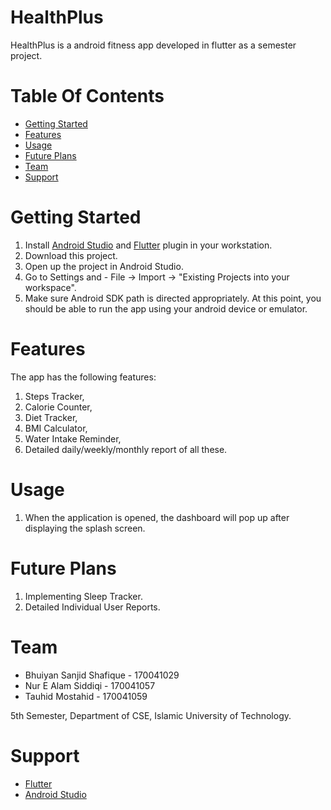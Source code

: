 # HealthPlus
 HealthPlus is a android fitness app developed in flutter as a semester project.
 
# Table Of Contents
- [Getting Started](#gettingStarted)
- [Features](#features)
- [Usage](#usage)
- [Future Plans](#futurePlans)
- [Team](#team)
- [Support](#support)


# Getting Started

1. Install [Android Studio](https://developer.android.com/studio) and [Flutter](https://flutter.dev/) plugin in your workstation.
2. Download this project.
3. Open up the project in Android Studio.
4. Go to Settings and -  File -> Import -> "Existing Projects into your workspace".
5. Make sure Android SDK path is directed appropriately.
At this point, you should be able to run the app using your android device or emulator.

# Features

The app has the following features:
 
1. Steps Tracker,
2. Calorie Counter,
3. Diet Tracker,
4. BMI Calculator,
5. Water Intake Reminder,
6. Detailed daily/weekly/monthly report of all these.

# Usage

1. When the application is opened, the dashboard will pop up after displaying the splash screen.

# Future Plans

1. Implementing Sleep Tracker.
2. Detailed Individual User Reports.


# Team

- Bhuiyan Sanjid Shafique - 170041029
- Nur E Alam Siddiqi - 170041057
- Tauhid Mostahid - 170041059

5th Semester, Department of CSE, Islamic University of Technology.

# Support

- [Flutter](https://flutter.dev/)
- [Android Studio](https://developer.android.com/studio)

